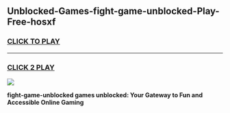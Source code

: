 
## Unblocked-Games-fight-game-unblocked-Play-Free-hosxf
<h3>
<a href="https://premium76.site?title=fight-game-unblocked&ref=18A">CLICK TO PLAY</a></h3>
<hr>

<h3>
<a href="https://premium76.site?title=fight-game-unblocked&ref=18A">CLICK 2 PLAY</a>
  
</h3>

<a href="https://premium76.site?title=fight-game-unblocked&ref=18A"><img src="https://clearcache.store/games.png"></a>


**fight-game-unblocked games unblocked: Your Gateway to Fun and Accessible Online Gaming**
